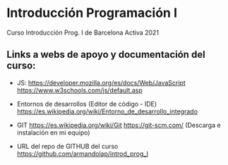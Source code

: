 # Introducción Programación I 
Curso Introducción Prog. I de Barcelona Activa 2021

## Links a webs de apoyo y documentación del curso: 

- JS: 
https://developer.mozilla.org/es/docs/Web/JavaScript
https://www.w3schools.com/js/default.asp 

- Entornos de desarrollos (Editor de código - IDE)
https://es.wikipedia.org/wiki/Entorno_de_desarrollo_integrado 

- GIT 
https://es.wikipedia.org/wiki/Git 
https://git-scm.com/ (Descarga e instalación en mi equipo)

- URL del repo de GITHUB del curso 
https://github.com/armandolap/introd_prog_I  


